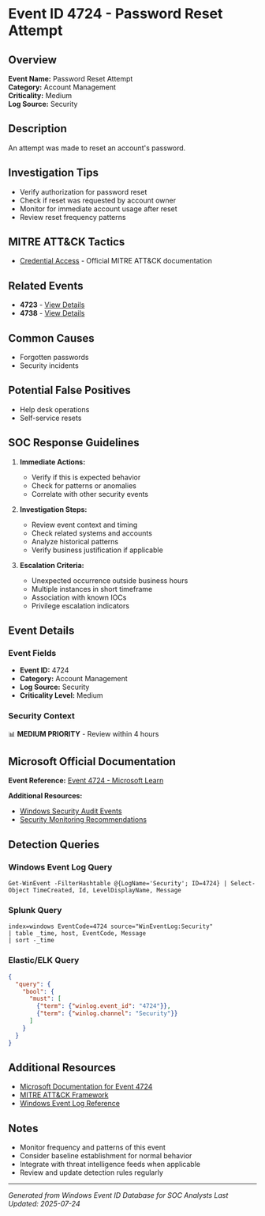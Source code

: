 # Event ID 4724 - Password Reset Attempt

## Overview
**Event Name:** Password Reset Attempt  
**Category:** Account Management  
**Criticality:** Medium  
**Log Source:** Security  

## Description
An attempt was made to reset an account's password.

## Investigation Tips
- Verify authorization for password reset
- Check if reset was requested by account owner
- Monitor for immediate account usage after reset
- Review reset frequency patterns

## MITRE ATT&CK Tactics
- [Credential Access](https://attack.mitre.org/tactics/TA0006/) - Official MITRE ATT&CK documentation

## Related Events
- **4723** - [View Details](4723.md)
- **4738** - [View Details](4738.md)

## Common Causes
- Forgotten passwords
- Security incidents

## Potential False Positives
- Help desk operations
- Self-service resets

## SOC Response Guidelines
1. **Immediate Actions:**
   - Verify if this is expected behavior
   - Check for patterns or anomalies
   - Correlate with other security events

2. **Investigation Steps:**
   - Review event context and timing
   - Check related systems and accounts
   - Analyze historical patterns
   - Verify business justification if applicable

3. **Escalation Criteria:**
   - Unexpected occurrence outside business hours
   - Multiple instances in short timeframe
   - Association with known IOCs
   - Privilege escalation indicators

## Event Details

### Event Fields
- **Event ID:** 4724
- **Category:** Account Management
- **Log Source:** Security
- **Criticality Level:** Medium

### Security Context
📊 **MEDIUM PRIORITY** - Review within 4 hours

## Microsoft Official Documentation
**Event Reference:** [Event 4724 - Microsoft Learn](https://learn.microsoft.com/en-us/previous-versions/windows/it-pro/windows-10/security/threat-protection/auditing/event-4724)

**Additional Resources:**
- [Windows Security Audit Events](https://learn.microsoft.com/en-us/windows/security/threat-protection/auditing/audit-events)
- [Security Monitoring Recommendations](https://learn.microsoft.com/en-us/windows-server/identity/ad-ds/plan/appendix-l--events-to-monitor)

## Detection Queries

### Windows Event Log Query
```
Get-WinEvent -FilterHashtable @{LogName='Security'; ID=4724} | Select-Object TimeCreated, Id, LevelDisplayName, Message
```

### Splunk Query
```spl
index=windows EventCode=4724 source="WinEventLog:Security"
| table _time, host, EventCode, Message
| sort -_time
```

### Elastic/ELK Query
```json
{
  "query": {
    "bool": {
      "must": [
        {"term": {"winlog.event_id": "4724"}},
        {"term": {"winlog.channel": "Security"}}
      ]
    }
  }
}
```

## Additional Resources
- [Microsoft Documentation for Event 4724](https://docs.microsoft.com/en-us/windows/security/threat-protection/auditing/event-4724)
- [MITRE ATT&CK Framework](https://attack.mitre.org/)
- [Windows Event Log Reference](https://docs.microsoft.com/en-us/windows/win32/eventlog/event-logging)

## Notes
- Monitor frequency and patterns of this event
- Consider baseline establishment for normal behavior
- Integrate with threat intelligence feeds when applicable
- Review and update detection rules regularly

---
*Generated from Windows Event ID Database for SOC Analysts*
*Last Updated: 2025-07-24*